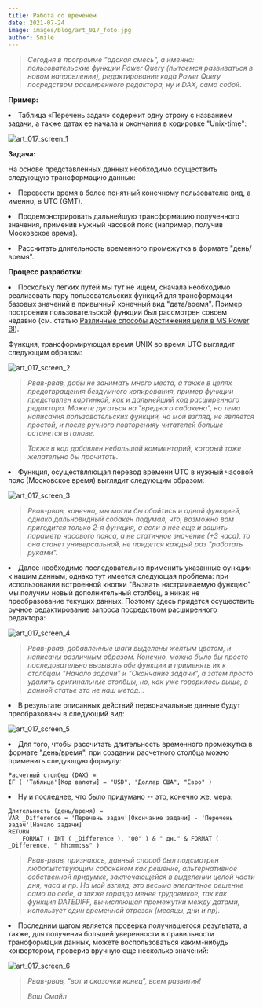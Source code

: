 ```yaml
---
title: Работа со временем
date: 2021-07-24
image: images/blog/art_017_foto.jpg
author: Smile
---
```


> *Сегодня в программе "адская смесь", а именно: пользовательские функции Power Query (пытаемся развиваться в новом направлении), редактирование кода Power Query посредством расширенного редактора, ну и DAX, само собой.*


**Пример:**

**<li>** Таблица «Перечень задач» содержит одну строку с названием задачи, а также датах ее начала и окончания в кодировке "Unix-time":

![art_017_screen_1](https://kkadikin.ru/images/blog/art_017_screen_1.jpg)


**Задача:**

На основе представленных данных необходимо осуществить следующую трансформацию данных:

**<li>** Перевести время в более понятный конечному пользователю вид, а именно, в UTC (GMT).

**<li>** Продемонстрировать дальнейшую трансформацию полученного значения, применив нужный часовой пояс (например, получив Московское время).

**<li>** Рассчитать длительность временного промежутка в формате "день/время".


**Процесс разработки:**

**<li>** Поскольку легких путей мы тут не ищем, сначала необходимо реализовать пару пользовательских функций для трансформации базовых значений в привычный конечный вид "дата/время".  Пример построения пользовательской функции был рассмотрен совсем недавно (см. статью [Различные способы достижения цели в MS Power BI](https://kkadikin.ru/ru/blog/article_016/)). 

Функция, трансформирующая время UNIX во время UTC выглядит следующим образом:

![art_017_screen_2](https://kkadikin.ru/images/blog/art_017_screen_2.jpg)

> *Рвав-рвав, дабы не занимать много места, а также в целях предотвращения бездумного копирования, пример функции представлен картинкой, как и дальнейший код расширенного редактора. Можете ругаться на "вредного сабакена", но тема написания пользовательских функций, на мой взгляд, не является простой, и после ручного повторенияу читателей больше останется в голове.*
>
> *Также в код добавлен небольшой комментарий, который тоже желательно бы прочитать.*

**<li>** Функция, осуществляющая перевод времени UTC в нужный часовой пояс (Московское время) выглядит следующим образом:

![art_017_screen_3](https://kkadikin.ru/images/blog/art_017_screen_3.jpg)

> *Рвав-рвав, конечно, мы могли бы обойтись и одной функцией, однако дальновидный собакен подумал, что, возможно вам пригодится только 2-я функция, а если в нее еще и зашить параметр часового пояса, а не статичное значение (+3 часа), то она станет универсальной, не придется каждый раз "работать руками".*

**<li>** Далее необходимо последовательно применить указанные функции к нашим данным, однако тут имеется следующая проблема: при использовании встроенной кнопки "Вызвать настраиваемую функцию" мы получим новый дополнительный столбец, а никак не преобразование текущих данных. Поэтому здесь придется осуществить ручное редактирование запроса посредством расширенного редактора:

![art_017_screen_4](https://kkadikin.ru/images/blog/art_017_screen_4.jpg)

> *Рвав-рвав, добавленные шаги выделены желтым цветом, и написаны различным образом. Конечно, можно было бы просто последовательно вызывать обе функции и применять их к столбцам "Начало задачи" и "Окончание задачи", а затем просто удалить оригинальные столбцы, но, как уже говорилось выше, в данной статье это не наш метод…*

**<li>** В результате описанных действий первоначальные данные будут преобразованы в следующий вид:

![art_017_screen_5](https://kkadikin.ru/images/blog/art_017_screen_5.jpg)

**<li>** Для того, чтобы рассчитать длительность временного промежутка в формате "день/время", при создании расчетного столбца можно применить следующую формулу:

```dax
Расчетный столбец (DAX) = 
IF ( 'Таблица'[Код валюты] = "USD", "Доллар США", "Евро" )
```

**<li>** Ну и последнее, что было придумано -- это, конечно же, мера:

```dax
Длительность (день/время) = 
VAR _Difference = 'Перечень задач'[Окончание задачи] - 'Перечень задач'[Начало задачи]
RETURN
    FORMAT ( INT ( _Difference ), "00" ) & " дн." & FORMAT ( _Difference, " hh:mm:ss" )
```

> *Рвав-рвав, признаюсь, данный способ был подсмотрен любопытствующим собакеном как решение, альтернативное собственной придумке, заключающейся в выделении целой части дня, часа и пр. На мой взгляд, это весьма элегантное решение само по себе, а также гораздо менее трудоемкое, так как функция DATEDIFF, вычисляющая промежутки между датами, использует один временной отрезок (месяцы, дни и пр).*

**<li>** Последним шагом является проверка получившегося результата, а также, для получения большей уверенности в правильности трансформации данных, можете воспользоваться каким-нибудь конвертором, проверив вручную еще несколько значений:

![art_017_screen_6](https://kkadikin.ru/images/blog/art_017_screen_6.jpg)


> *Рвав-рвав, "вот и сказочки конец", всем развития!*
>
> *Ваш Смайл*
